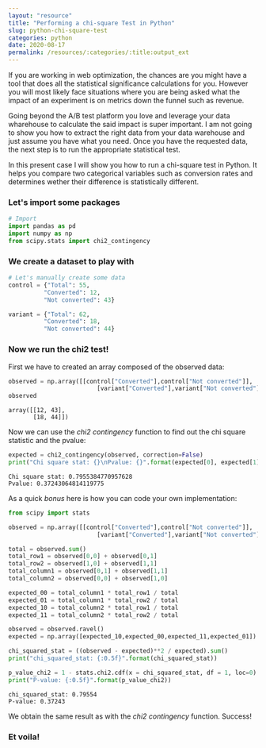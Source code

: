 ```yaml
---
layout: "resource"
title: "Performing a chi-square Test in Python"
slug: python-chi-square-test
categories: python
date: 2020-08-17
permalink: /resources/:categories/:title:output_ext
---
```

If you are working in web optimization, the chances are you might have a tool that does all the statistical significance calculations for you. However you will most likely face situations where you are being asked what the impact of an experiment is on metrics down the funnel such as revenue.

Going beyond the A/B test platform you love and leverage your data wharehouse to calculate the said impact is super important. I am not going to show you how to extract the right data from your data warehouse and just assume you have what you need. Once you have the requested data, the next step is to run the appropriate statistical test. 

In this present case I will show you how to run a chi-square test in Python. It helps you compare two categorical variables such as conversion rates and determines wether their difference is statistically different.

### Let's import some packages


```python
# Import
import pandas as pd
import numpy as np
from scipy.stats import chi2_contingency
```

### We create a dataset to play with


```python
# Let's manually create some data
control = {"Total": 55,
          "Converted": 12,
          "Not converted": 43}

variant = {"Total": 62,
          "Converted": 18,
          "Not converted": 44}
```

### Now we run the chi2 test!

First we have to created an array composed of the observed data:


```python
observed = np.array([[control["Converted"],control["Not converted"]], 
                         [variant["Converted"],variant["Not converted"]]])
observed
```




    array([[12, 43],
           [18, 44]])



Now we can use the _chi2 contingency_ function to find out the chi square statistic and the pvalue:


```python
expected = chi2_contingency(observed, correction=False)
print("Chi square stat: {}\nPvalue: {}".format(expected[0], expected[1]))
```

    Chi square stat: 0.7955384770957628
    Pvalue: 0.37243064814119775


As a quick *bonus* here is how you can code your own implementation:


```python
from scipy import stats

observed = np.array([[control["Converted"],control["Not converted"]], 
                         [variant["Converted"],variant["Not converted"]]]) 

total = observed.sum()
total_row1 = observed[0,0] + observed[0,1]
total_row2 = observed[1,0] + observed[1,1]
total_column1 = observed[0,1] + observed[1,1]
total_column2 = observed[0,0] + observed[1,0]

expected_00 = total_column1 * total_row1 / total
expected_01 = total_column1 * total_row2 / total
expected_10 = total_column2 * total_row1 / total
expected_11 = total_column2 * total_row2 / total

observed = observed.ravel()
expected = np.array([expected_10,expected_00,expected_11,expected_01])

chi_squared_stat = ((observed - expected)**2 / expected).sum()
print("chi_squared_stat: {:0.5f}".format(chi_squared_stat))

p_value_chi2 = 1 - stats.chi2.cdf(x = chi_squared_stat, df = 1, loc=0)
print("P-value: {:0.5f}".format(p_value_chi2))
```

    chi_squared_stat: 0.79554
    P-value: 0.37243


We obtain the same result as with the _chi2 contingency_ function. Success!

### Et voila!
